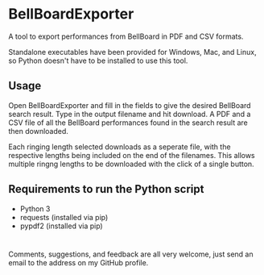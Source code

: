 # BellBoardExporter
A tool to export performances from BellBoard in PDF and CSV formats.

Standalone executables have been provided for Windows, Mac, and Linux, so Python doesn't have to be installed to use this tool.

## Usage
Open BellBoardExporter and fill in the fields to give the desired BellBoard search result. Type in the output filename and hit download. A PDF and a CSV file of all the BellBoard performances found in the search result are then downloaded.

Each ringing length selected downloads as a seperate file, with the respective lengths being included on the end of the filenames. This allows multiple ringng lengths to be downloaded with the click of a single button.

## Requirements to run the Python script
* Python 3
* requests (installed via pip)
* pypdf2 (installed via pip)

#
Comments, suggestions, and feedback are all very welcome, just send an email to the address on my GitHub profile.
